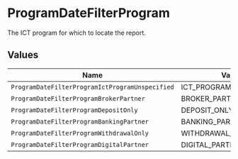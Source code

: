 # ProgramDateFilterProgram

The ICT program for which to locate the report.


## Values

| Name                                            | Value                                           |
| ----------------------------------------------- | ----------------------------------------------- |
| `ProgramDateFilterProgramIctProgramUnspecified` | ICT_PROGRAM_UNSPECIFIED                         |
| `ProgramDateFilterProgramBrokerPartner`         | BROKER_PARTNER                                  |
| `ProgramDateFilterProgramDepositOnly`           | DEPOSIT_ONLY                                    |
| `ProgramDateFilterProgramBankingPartner`        | BANKING_PARTNER                                 |
| `ProgramDateFilterProgramWithdrawalOnly`        | WITHDRAWAL_ONLY                                 |
| `ProgramDateFilterProgramDigitalPartner`        | DIGITAL_PARTNER                                 |
